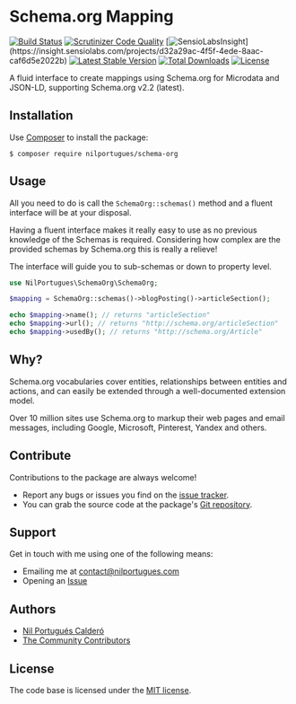 # Schema.org Mapping

[![Build Status](https://travis-ci.org/nilportugues/schema.org-mapping.svg?branch=master)](https://travis-ci.org/nilportugues/schema.org-mapping)
[![Scrutinizer Code Quality](https://scrutinizer-ci.com/g/nilportugues/schema.org-mapping/badges/quality-score.png)](https://scrutinizer-ci.com/g/nilportugues/schema.org-mapping/?branch=master) [![SensioLabsInsight](https://insight.sensiolabs.com/projects/d32a29ac-4f5f-4ede-8aac-caf6d5e2022b/mini.png??)](https://insight.sensiolabs.com/projects/d32a29ac-4f5f-4ede-8aac-caf6d5e2022b) 
[![Latest Stable Version](https://poser.pugx.org/nilportugues/schema-org/v/stable)](https://packagist.org/packages/nilportugues/schema-org) 
[![Total Downloads](https://poser.pugx.org/nilportugues/schema-org/downloads)](https://packagist.org/packages/nilportugues/schema-org) 
[![License](https://poser.pugx.org/nilportugues/schema-org/license)](https://packagist.org/packages/nilportugues/schema-org) 

A fluid interface to create mappings using Schema.org for Microdata and JSON-LD, supporting Schema.org v2.2 (latest).

## Installation

Use [Composer](https://getcomposer.org) to install the package:

```
$ composer require nilportugues/schema-org
```

## Usage

All you need to do is call the `SchemaOrg::schemas()` method and a fluent interface will be at your disposal.

Having a fluent interface makes it really easy to use as no previous knowledge of the Schemas is required. Considering how complex are the provided schemas by Schema.org this is really a relieve!

The interface will guide you to sub-schemas or down to property level.

```php
use NilPortugues\SchemaOrg\SchemaOrg;

$mapping = SchemaOrg::schemas()->blogPosting()->articleSection();

echo $mapping->name(); // returns "articleSection"
echo $mapping->url(); // returns "http://schema.org/articleSection"
echo $mapping->usedBy(); // returns "http://schema.org/Article"
```


## Why?

Schema.org vocabularies cover entities, relationships between entities and actions, and can easily be extended through a well-documented extension model.

Over 10 million sites use Schema.org to markup their web pages and email messages, including Google, Microsoft, Pinterest, Yandex and others.



## Contribute

Contributions to the package are always welcome!

* Report any bugs or issues you find on the [issue tracker](https://github.com/nilportugues/schema.org-mapping/issues/new).
* You can grab the source code at the package's [Git repository](https://github.com/nilportugues/schema.org-mapping).


## Support

Get in touch with me using one of the following means:

 - Emailing me at <contact@nilportugues.com>
 - Opening an [Issue](https://github.com/nilportugues/schema.org-mapping/issues/new)

## Authors

* [Nil Portugués Calderó](http://nilportugues.com)
* [The Community Contributors](https://github.com/nilportugues/schema.org-mapping/graphs/contributors)


## License
The code base is licensed under the [MIT license](LICENSE).
